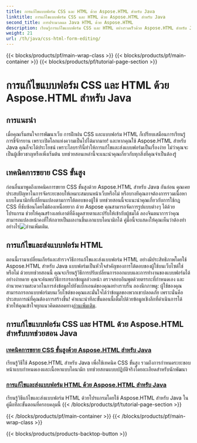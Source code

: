 ```yaml
---
title: การแก้ไขแบบฟอร์ม CSS และ HTML ด้วย Aspose.HTML สำหรับ Java
linktitle: การแก้ไขแบบฟอร์ม CSS และ HTML ด้วย Aspose.HTML สำหรับ Java
second_title: การประมวลผล Java HTML ด้วย Aspose.HTML
description: เรียนรู้การแก้ไขแบบฟอร์ม CSS และ HTML อย่างรวดเร็วด้วย Aspose.HTML สำหรับ Java ในบทช่วยสอนอันมีประโยชน์เหล่านี้ซึ่งจะช่วยเสริมสร้างทักษะขั้นสูงให้กับนักพัฒนา
weight: 21
url: /th/java/css-html-form-editing/
---
```


{{< blocks/products/pf/main-wrap-class >}}
{{< blocks/products/pf/main-container >}}
{{< blocks/products/pf/tutorial-page-section >}}

# การแก้ไขแบบฟอร์ม CSS และ HTML ด้วย Aspose.HTML สำหรับ Java

## การแนะนำ

เมื่อคุณเริ่มสนใจการพัฒนาเว็บ การฝึกฝน CSS และแบบฟอร์ม HTML ก็เปรียบเสมือนการเรียนรู้การขี่จักรยาน เพราะเปิดโลกแห่งความเป็นไปได้มากมาย! และหากคุณใช้ Aspose.HTML สำหรับ Java คุณก็จะได้ประโยชน์ เพราะไลบรารีนี้ทำให้การแก้ไขและส่งแบบฟอร์มเป็นเรื่องง่าย ไม่ว่าคุณจะเป็นผู้เชี่ยวชาญหรือเพิ่งเริ่มต้น บทช่วยสอนเหล่านี้จะแนะนำคุณเกี่ยวกับทุกสิ่งที่คุณจำเป็นต้องรู้

## เทคนิคการขยาย CSS ขั้นสูง

ก่อนอื่นมาพูดถึงเทคนิคการขยาย CSS ขั้นสูงด้วย Aspose.HTML สำหรับ Java กันก่อน คุณเคยประสบปัญหาในการจัดระยะขอบให้เหมาะสมบนหน้าเว็บหรือไม่ หรือบางทีคุณอาจต้องการรวมเนื้อหาแบบไดนามิกที่เปลี่ยนแปลงตามการโต้ตอบของผู้ใช้ บทช่วยสอนนี้จะแนะนำคุณเกี่ยวกับการใช้กฎ CSS ที่ซับซ้อนโดยไม่ต้องเหนื่อยยาก ด้วย Aspose คุณสามารถจัดการรูปแบบต่างๆ ได้ด้วยโปรแกรม ช่วยให้คุณสร้างเลย์เอาต์ที่ดึงดูดสายตาและปรับให้เข้ากับผู้ชมได้ ลองจินตนาการว่าคุณสามารถแปลงหน้าคงที่ให้กลายเป็นผลงานชิ้นเอกแบบไดนามิกได้ คู่มือนี้จะแสดงให้คุณเห็นว่าต้องทำอย่างไร![อ่านเพิ่มเติม](./advanced-css-extension/).

## การแก้ไขและส่งแบบฟอร์ม HTML

ตอนนี้เรามาเปลี่ยนเกียร์และสำรวจวิธีการแก้ไขและส่งแบบฟอร์ม HTML อย่างมีประสิทธิภาพโดยใช้ Aspose.HTML สำหรับ Java แบบฟอร์มเป็นหัวใจสำคัญของการโต้ตอบของผู้ใช้บนเว็บไซต์ใช่หรือไม่ ด้วยบทช่วยสอนนี้ คุณจะเรียนรู้วิธีการปรับเปลี่ยนการออกแบบและการทำงานของแบบฟอร์มได้อย่างง่ายดาย คุณจะค้นพบวิธีการกรอกข้อมูลล่วงหน้า ตรวจสอบอินพุตด้วยตรรกะที่กำหนดเอง และอำนวยความสะดวกในการส่งข้อมูลไปยังแบ็กเอนด์ของคุณอย่างราบรื่น ลองนึกภาพดู: ผู้ใช้ของคุณสามารถกรอกแบบฟอร์มบนเว็บไซต์ของคุณและมั่นใจได้ว่าข้อมูลของพวกเขาปลอดภัย เพราะนั่นคือประสบการณ์ที่คุณต้องการสร้างขึ้น! คำแนะนำทีละขั้นตอนนี้เต็มไปด้วยข้อมูลเชิงลึกที่ดำเนินการได้ ช่วยให้คุณเข้าใจทุกแนวคิดตลอดทาง[อ่านเพิ่มเติม](./html-form-editing/). 

## การแก้ไขแบบฟอร์ม CSS และ HTML ด้วย Aspose.HTML สำหรับบทช่วยสอน Java
### [เทคนิคการขยาย CSS ขั้นสูงด้วย Aspose.HTML สำหรับ Java](./advanced-css-extension/)
เรียนรู้วิธีใช้ Aspose.HTML สำหรับ Java เพื่อใช้เทคนิค CSS ขั้นสูง รวมถึงการกำหนดระยะขอบหน้าแบบกำหนดเองและเนื้อหาแบบไดนามิก บทช่วยสอนแบบปฏิบัติจริงโดยละเอียดสำหรับนักพัฒนา
### [การแก้ไขและส่งแบบฟอร์ม HTML ด้วย Aspose.HTML สำหรับ Java](./html-form-editing/)
เรียนรู้วิธีแก้ไขและส่งแบบฟอร์ม HTML ด้วยโปรแกรมโดยใช้ Aspose.HTML สำหรับ Java ในคู่มือทีละขั้นตอนที่ครอบคลุมนี้
{{< /blocks/products/pf/tutorial-page-section >}}

{{< /blocks/products/pf/main-container >}}
{{< /blocks/products/pf/main-wrap-class >}}

{{< blocks/products/products-backtop-button >}}
